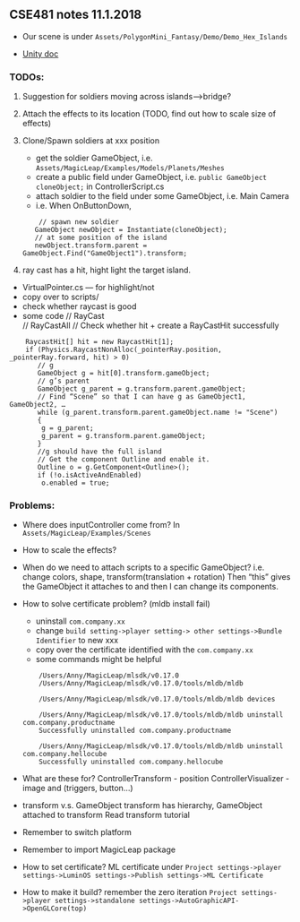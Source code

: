 ## CSE481 notes 11.1.2018

- Our scene is under `Assets/PolygonMini_Fantasy/Demo/Demo_Hex_Islands`

- [Unity doc](https://docs.unity3d.com/ScriptReference/Transform.html)

### TODOs:
1. Suggestion for soldiers moving across islands—>bridge?
2. Attach the effects to its location (TODO, find out how to scale size of effects)
3. Clone/Spawn soldiers at xxx position
	 - get the soldier GameObject, i.e. `Assets/MagicLeap/Examples/Models/Planets/Meshes`
	- create a public field under GameObject, i.e. `public GameObject cloneObject;` in ControllerScript.cs
	- attach soldier to the field under some GameObject, i.e. Main Camera
	-  i.e. When OnButtonDown, 
	```
	    // spawn new soldier
	   GameObject newObject = Instantiate(cloneObject);             
	   // at some position of the island             
	   newObject.transform.parent = GameObject.Find("GameObject1").transform;
	```

4. ray cast has a hit, hight light the target island.
- VirtualPointer.cs  — for highlight/not
- copy over to scripts/
- check whether raycast is good
- some code
                // RayCast                 
		// RayCastAll
		// Check whether hit + create a RayCastHit successfully
```
	RaycastHit[] hit = new RaycastHit[1];                 
	if (Physics.RaycastNonAlloc(_pointerRay.position, _pointerRay.forward, hit) > 0) 		   
	   // g                     
	   GameObject g = hit[0].transform.gameObject;
	   // g’s parent                     
	   GameObject g_parent = g.transform.parent.gameObject; 
	   // Find “Scene” so that I can have g as GameObject1, GameObject2, …                     
	   while (g_parent.transform.parent.gameObject.name != "Scene")                     
	   {                         
		g = g_parent;                         
		g_parent = g.transform.parent.gameObject;                     
	   }                      
	   //g should have the full island 		   
	   // Get the component Outline and enable it.                     
	   Outline o = g.GetComponent<Outline>();
	   if (!o.isActiveAndEnabled)                         
		o.enabled = true;
```
	

### Problems:
* Where does inputController come from?
	In `Assets/MagicLeap/Examples/Scenes`
	
* How to scale the effects?

* When do we need to attach scripts to a specific GameObject?
i.e. change colors, shape, transform(translation + rotation)
Then “this” gives the GameObject it attaches to and then I can change its components.

* How to solve certificate problem? (mldb install fail)
	- uninstall `com.company.xx`
	- change `build setting->player setting-> other settings->Bundle Identifier` to new xxx
	- copy over the certificate identified with the `com.company.xx`
	- some commands might be helpful
	```
		/Users/Anny/MagicLeap/mlsdk/v0.17.0
		/Users/Anny/MagicLeap/mlsdk/v0.17.0/tools/mldb/mldb

		/Users/Anny/MagicLeap/mlsdk/v0.17.0/tools/mldb/mldb devices

		/Users/Anny/MagicLeap/mlsdk/v0.17.0/tools/mldb/mldb uninstall com.company.productname
		Successfully uninstalled com.company.productname

		/Users/Anny/MagicLeap/mlsdk/v0.17.0/tools/mldb/mldb uninstall com.company.hellocube
		Successfully uninstalled com.company.hellocube
	```

* What are these for?
	ControllerTransform - position
	ControllerVisualizer - image and (triggers, button…)

* transform v.s. GameObject
	transform has hierarchy, GameObject attached to transform
	Read transform tutorial
	
* Remember to switch platform

* Remember to import MagicLeap package

* How to set certificate?
	ML certificate under `Project settings->player settings->LuminOS settings->Publish settings->ML Certificate`
	
* How to make it build?
	remember the zero iteration
	`Project settings->player settings->standalone settings->AutoGraphicAPI->OpenGLCore(top)`
